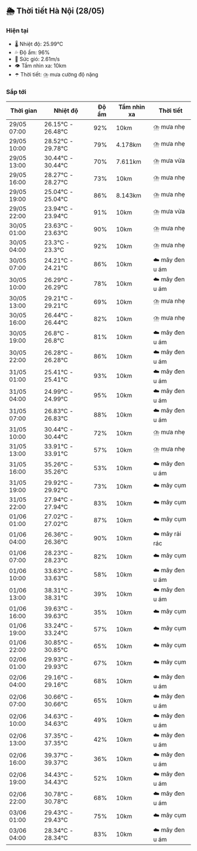 ## 🌦️ Thời tiết Hà Nội (28/05)

### Hiện tại

- 🌡️ Nhiệt độ: 25.99℃
- 💦 Độ ẩm: 96%
- 💨 Sức gió: 2.61m/s
- 👁️ Tầm nhìn xa: 10km
- ☂️ Thời tiết: ⛈️ mưa cường độ nặng

### Sắp tới

| Thời gian | Nhiệt độ | Độ ẩm | Tầm nhìn xa | Thời tiết |
| --- | --- | --- | --- | --- |
| 29/05 07:00 | 26.15℃ - 26.48℃ | 92% | 10km | ⛈️ mưa nhẹ |
| 29/05 10:00 | 28.52℃ - 29.78℃ | 79% | 4.178km | ⛈️ mưa nhẹ |
| 29/05 13:00 | 30.44℃ - 30.44℃ | 70% | 7.611km | ⛈️ mưa vừa |
| 29/05 16:00 | 28.27℃ - 28.27℃ | 73% | 10km | ⛈️ mưa nhẹ |
| 29/05 19:00 | 25.04℃ - 25.04℃ | 86% | 8.143km | ⛈️ mưa nhẹ |
| 29/05 22:00 | 23.94℃ - 23.94℃ | 91% | 10km | ⛈️ mưa vừa |
| 30/05 01:00 | 23.63℃ - 23.63℃ | 90% | 10km | ⛈️ mưa nhẹ |
| 30/05 04:00 | 23.3℃ - 23.3℃ | 92% | 10km | ⛈️ mưa nhẹ |
| 30/05 07:00 | 24.21℃ - 24.21℃ | 86% | 10km | ☁️ mây đen u ám |
| 30/05 10:00 | 26.29℃ - 26.29℃ | 78% | 10km | ☁️ mây đen u ám |
| 30/05 13:00 | 29.21℃ - 29.21℃ | 69% | 10km | ⛈️ mưa nhẹ |
| 30/05 16:00 | 26.44℃ - 26.44℃ | 82% | 10km | ⛈️ mưa nhẹ |
| 30/05 19:00 | 26.8℃ - 26.8℃ | 81% | 10km | ☁️ mây đen u ám |
| 30/05 22:00 | 26.28℃ - 26.28℃ | 86% | 10km | ☁️ mây đen u ám |
| 31/05 01:00 | 25.41℃ - 25.41℃ | 93% | 10km | ☁️ mây đen u ám |
| 31/05 04:00 | 24.99℃ - 24.99℃ | 95% | 10km | ☁️ mây đen u ám |
| 31/05 07:00 | 26.83℃ - 26.83℃ | 88% | 10km | ☁️ mây đen u ám |
| 31/05 10:00 | 30.44℃ - 30.44℃ | 72% | 10km | ⛈️ mưa nhẹ |
| 31/05 13:00 | 33.91℃ - 33.91℃ | 57% | 10km | ⛈️ mưa nhẹ |
| 31/05 16:00 | 35.26℃ - 35.26℃ | 53% | 10km | ☁️ mây đen u ám |
| 31/05 19:00 | 29.92℃ - 29.92℃ | 73% | 10km | ☁️ mây cụm |
| 31/05 22:00 | 27.94℃ - 27.94℃ | 83% | 10km | ☁️ mây cụm |
| 01/06 01:00 | 27.02℃ - 27.02℃ | 87% | 10km | ☁️ mây cụm |
| 01/06 04:00 | 26.36℃ - 26.36℃ | 90% | 10km | ☁️ mây rải rác |
| 01/06 07:00 | 28.23℃ - 28.23℃ | 82% | 10km | ☁️ mây cụm |
| 01/06 10:00 | 33.63℃ - 33.63℃ | 58% | 10km | ☁️ mây đen u ám |
| 01/06 13:00 | 38.31℃ - 38.31℃ | 39% | 10km | ☁️ mây đen u ám |
| 01/06 16:00 | 39.63℃ - 39.63℃ | 35% | 10km | ☁️ mây cụm |
| 01/06 19:00 | 33.24℃ - 33.24℃ | 57% | 10km | ☁️ mây cụm |
| 01/06 22:00 | 30.85℃ - 30.85℃ | 65% | 10km | ☁️ mây cụm |
| 02/06 01:00 | 29.93℃ - 29.93℃ | 67% | 10km | ☁️ mây cụm |
| 02/06 04:00 | 29.16℃ - 29.16℃ | 68% | 10km | ☁️ mây đen u ám |
| 02/06 07:00 | 30.66℃ - 30.66℃ | 65% | 10km | ☁️ mây đen u ám |
| 02/06 10:00 | 34.63℃ - 34.63℃ | 49% | 10km | ☁️ mây đen u ám |
| 02/06 13:00 | 37.35℃ - 37.35℃ | 42% | 10km | ☁️ mây đen u ám |
| 02/06 16:00 | 39.37℃ - 39.37℃ | 36% | 10km | ☁️ mây đen u ám |
| 02/06 19:00 | 34.43℃ - 34.43℃ | 52% | 10km | ☁️ mây đen u ám |
| 02/06 22:00 | 30.78℃ - 30.78℃ | 68% | 10km | ☁️ mây đen u ám |
| 03/06 01:00 | 29.43℃ - 29.43℃ | 75% | 10km | ☁️ mây cụm |
| 03/06 04:00 | 28.34℃ - 28.34℃ | 83% | 10km | ☁️ mây đen u ám |
